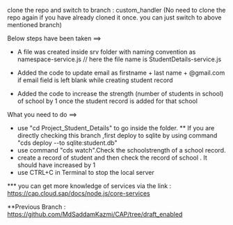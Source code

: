clone the repo and switch to branch : custom_handler
(No need to clone the repo again if you have already cloned it once. you can just switch to above mentioned branch)




Below steps have been taken ==>
* A file was created inside srv folder with naming convention as namespace-service.js  // here the file name is StudentDetails-service.js 

* Added the code to update email as firstname + last name + @gmail.com if email field is left blank while creating student record

* Added the code to increase the strength (number of students in school) of school by 1 once the student record is added for that school


What you need to do ==>
* use "cd Project_Student_Details" to go inside the folder.
** If you are directly checking this branch ,first deploy to sqlite by using command  "cds deploy --to sqlite:student.db"
* use command "cds watch".Check the schoolstrength of a school record.
* create a record of student and then check the record of school . It should have increased by 1
* use CTRL+C in Terminal to stop the local server

*** you can get more knowledge of services via the link : https://cap.cloud.sap/docs/node.js/core-services


**Previous Branch : https://github.com/MdSaddamKazmi/CAP/tree/draft_enabled



